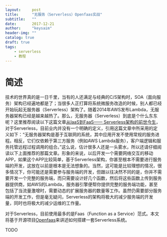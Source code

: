 ```yaml
---
layout:     post
title:      "无服务（Serverless）Openfaas实战"
subtitle:   ""
date:       2017-12-21
author:     "keysaim"
header-img: ""
catalog: true
draft: true
tags:
    - serverless
    - 教程
---
```


# 简述

技术的世界真的是一日千里，当有的人还满足与经典的C/S架构时，SOA（面向服务）架构已经遍地都是了；当很多人正打算将系统微服务改造的时候，别人都已经开始玩起无服务器（Serverless）架构了。随着2014年AWS发布Lambda，无服务器架构已经是越来越热了。那么，无服务器（Serverless）到底是个什么东东呢？这里推荐阅读以下这篇文章[从IaaS到FaaS—— Serverless架构的前世今生](https://aws.amazon.com/cn/blogs/china/iaas-faas-serverless/)，对于Serverless，目前业内并没有一个明确的定义，引用这篇文章中所采用的定义如下：“无服务器架构是基于互联网的系统，其中应用开发不使用常规的服务进程。相反，它们仅依赖于第三方服务（例如AWS Lambda服务），客户端逻辑和服务托管远程过程调用的组合。”这么说，估计很多人还是一头雾水，所以还请仔细阅读以下上面推荐的那篇文章。形象的来说，以后开发一个需要网络交互的移动APP，如果这个APP比较简单，基于Serverless架构，你甚至根本不需要进行服务端的开发，这放在以前是根本是无法想象的。当然，这可能是比较理想的情况，很多情况下，你可能还是需要参与服务端的开发，但跟以往决然不同的是，你并不需要开发一个完整的服务端，而只需要设计好几个函数，然后将这些函数上传到服务器提供商，如AWS的Lambda，服务器引擎便帮你提供完整的服务端功能，甚至包括了当流量激增时，需要动态的扩展服务器的数量等工作。虽然仍需要部分服务端的开发工作，但是毫无疑问，Serverless的架构将极大的减少服务端的开发量，同时也将极大的减少运维的工作量。

对于Serverless，目前使用最多的是Faas（Function as a Service）范式。本文将基于开源项目[Openfaas](https://github.com/openfaas/faas)来讲述如何搭建一套Serverless系统。

TODO

